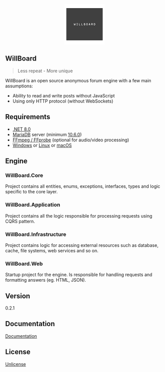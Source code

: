 <p align="center">
<img height="128" width="128" src="logo.svg" alt="WillBoard logo">
</p>

## WillBoard

> Less repeat - More unique

WillBoard is an open source anonymous forum engine with a few main assumptions: 
- Ability to read and write posts without JavaScript 
- Using only HTTP protocol (without WebSockets)

## Requirements

- [.NET 8.0](https://github.com/dotnet/core/blob/main/release-notes/8.0/README.md ".NET 8.0")
- [MariaDB](https://mariadb.org/download/ "MariaDB") server (minimum [10.6.0](https://mariadb.com/kb/en/select-offset-fetch/ "10.6.0")) 
- [FFmpeg / FFprobe](https://ffmpeg.org/download.html "FFmpeg / FFprobe") (optional for audio/video processing)
- [Windows](https://github.com/dotnet/core/blob/main/release-notes/8.0/supported-os.md#windows "Windows") or [Linux](https://github.com/dotnet/core/blob/main/release-notes/8.0/supported-os.md#linux "Linux") or [macOS](https://github.com/dotnet/core/blob/main/release-notes/8.0/supported-os.md#macos "macOS")

## Engine

### WillBoard.Core

Project contains all entities, enums, exceptions, interfaces, types and logic specific to the core layer.

### WillBoard.Application

Project contains all the logic responsible for processing requests using CQRS pattern.

### WillBoard.Infrastructure

Project contains logic for accessing external resources such as database, cache, file systems, web services and so on. 

### WillBoard.Web

Startup project for the engine. Is responsible for handling requests and formatting answers (eg. HTML, JSON).

## Version

0.2.1

## Documentation

[Documentation](docs/README.md)

## License

[Unlicense](UNLICENSE.txt)